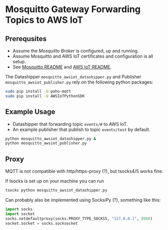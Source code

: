 
# Mosquitto Gateway Forwarding Topics to AWS IoT


## Prerequsites

- Assume the *Mosquitto Broker* is configured, up and running. 
- Assume Mosquitto and AWS IoT certificates and configuration is all setup. 
- See [Mosquitto README](README.mosquitto.md) and [AWS IoT README](README.awsiot.md).

The Datashipper `mosquitto_awsiot_datashipper.py` and Publisher `mosquitto_awsiot_publisher.py` rely
on the following python packages:
```bash
sudo pip install -U paho-mqtt
sudo pip install -U AWSIoTPythonSDK
```

## Example Usage

- Datashipper that forwarding topic `events/#` to AWS IoT.
- An example publisher that publish to topic `events/test` by default.

```bash
python mosquitto_awsiot_datashipper.py &
python mosquitto_awsiot_publisher.py 
```

## Proxy
MQTT is not compatible with http/https-proxy (?), but tsocks4/5 works fine.

If tsocks is set up on your machine you can run
```bash
tsocks python mosquitto_awsiot_datashipper.py
```

Can probably also be implemented using SocksiPy (?), something like this:
```python
import socks
import socket
socks.setdefaultproxy(socks.PROXY_TYPE_SOCKS5, "127.0.0.1", 8080)
socket.socket = socks.socksocket
```
